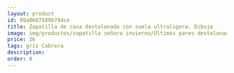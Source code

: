 ```yaml
---
layout: product
id: 09a0687589b794ce
title: Zapatilla de casa destalonada con suela ultraligera. Dibujo
image: img/productos/zapatilla señora invierno/Últimos pares destalonada/Zapatilla de casa destalonada con suela ultraligera. Dibujo=26=gris Cabrera.webp
price: 26
tags: gris Cabrera
description: 
order: 0
---
```

